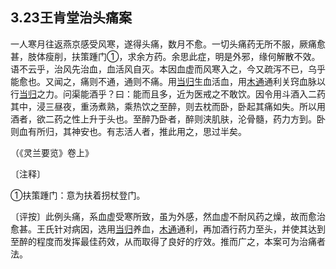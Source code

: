 ## 3.23王肯堂治头痛案

一人寒月往返燕京感受风寒，遂得头痛，数月不愈。一切头痛药无所不服，厥痛愈甚，肢体瘦削，扶策踵门①，求余方药。余思此症，明是外邪，缘何解散不效。语不云乎，治风先治血，血活风自灭。本因血虚而风寒入之，今又疏泻不已，乌乎能愈也。又闻之，痛则不通，通则不痛。用[当归](https://www.gmzyjc.com/read/bc/bc17-0.3.3.0.0.md)生血活血，用[木通](https://www.gmzyjc.com/read/bc/bc05-0.0.8.0.0.md)通利关窍血脉以行[当归](https://www.gmzyjc.com/read/bc/bc17-0.3.3.0.0.md)之力。问渠能酒乎？曰：能而且多，近为医戒之不敢饮。因令用斗酒入二药其中，浸三昼夜，重汤煮熟，乘热饮之至醉，则去枕而卧，卧起其痛如失。所以用酒者，欲二药之性上升于头也。至醉乃卧者，醉则浃肌肤，沦骨髓，药力方到。卧则血有所归，其神安也。有志活人者，推此用之，思过半矣。

（《灵兰要览》卷上》

〔注释〕

①扶策踵门：意为扶着拐杖登门。

〔评按〕此例头痛，系血虚受寒所致，虽为外感，然血虚不耐风药之燥，故而愈治愈甚。王氏针对病因，选用[当归](https://www.gmzyjc.com/read/bc/bc17-0.3.3.0.0.md)养血，[木通](https://www.gmzyjc.com/read/bc/bc05-0.0.8.0.0.md)通利，再加酒行药力至头，并使其达到至醉的程度而发挥最佳药效，从而取得了良好的疗效。推而广之，本案可为治痛者法。
